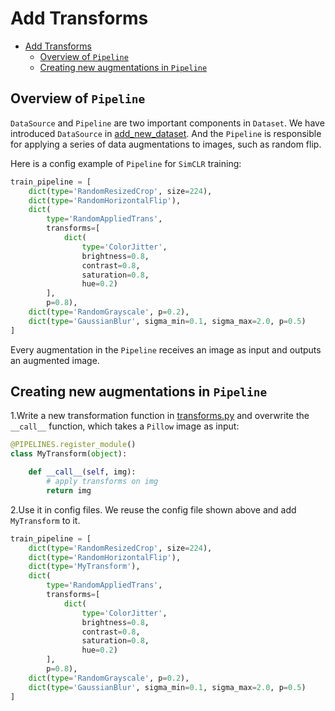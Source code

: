 # Add Transforms

- [Add Transforms](#add-transforms)
  - [Overview of `Pipeline`](#overview-of-pipeline)
  - [Creating new augmentations in `Pipeline`](#creating-new-augmentations-in-pipeline)

## Overview of `Pipeline`

`DataSource` and `Pipeline` are two important components in `Dataset`. We have introduced `DataSource` in [add_new_dataset](./1_new_dataset.md). And the `Pipeline` is responsible for applying a series of data augmentations to images, such as random flip.

Here is a config example of `Pipeline` for `SimCLR` training:

```python
train_pipeline = [
    dict(type='RandomResizedCrop', size=224),
    dict(type='RandomHorizontalFlip'),
    dict(
        type='RandomAppliedTrans',
        transforms=[
            dict(
                type='ColorJitter',
                brightness=0.8,
                contrast=0.8,
                saturation=0.8,
                hue=0.2)
        ],
        p=0.8),
    dict(type='RandomGrayscale', p=0.2),
    dict(type='GaussianBlur', sigma_min=0.1, sigma_max=2.0, p=0.5)
]
```

Every augmentation in the `Pipeline` receives an image as input and outputs an augmented image.

## Creating new augmentations in `Pipeline`

1.Write a new transformation function in [transforms.py](../../mmselfsup/datasets/pipelines/transforms.py) and overwrite the `__call__` function, which takes a `Pillow` image as input:

```python
@PIPELINES.register_module()
class MyTransform(object):

    def __call__(self, img):
        # apply transforms on img
        return img
```

2.Use it in config files. We reuse the config file shown above and add `MyTransform` to it.

```python
train_pipeline = [
    dict(type='RandomResizedCrop', size=224),
    dict(type='RandomHorizontalFlip'),
    dict(type='MyTransform'),
    dict(
        type='RandomAppliedTrans',
        transforms=[
            dict(
                type='ColorJitter',
                brightness=0.8,
                contrast=0.8,
                saturation=0.8,
                hue=0.2)
        ],
        p=0.8),
    dict(type='RandomGrayscale', p=0.2),
    dict(type='GaussianBlur', sigma_min=0.1, sigma_max=2.0, p=0.5)
]
```
